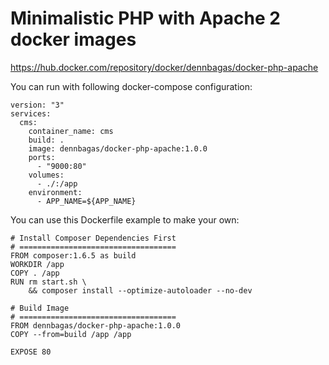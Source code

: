 # Minimalistic PHP with Apache 2 docker images

https://hub.docker.com/repository/docker/dennbagas/docker-php-apache

You can run with following docker-compose configuration:
```
version: "3"
services:
  cms:
    container_name: cms
    build: .
    image: dennbagas/docker-php-apache:1.0.0
    ports:
      - "9000:80"
    volumes:
      - ./:/app
    environment:
      - APP_NAME=${APP_NAME}
```

You can use this Dockerfile example to make your own:
```
# Install Composer Dependencies First
# ===================================
FROM composer:1.6.5 as build
WORKDIR /app
COPY . /app
RUN rm start.sh \
    && composer install --optimize-autoloader --no-dev

# Build Image
# ===================================
FROM dennbagas/docker-php-apache:1.0.0
COPY --from=build /app /app

EXPOSE 80
```